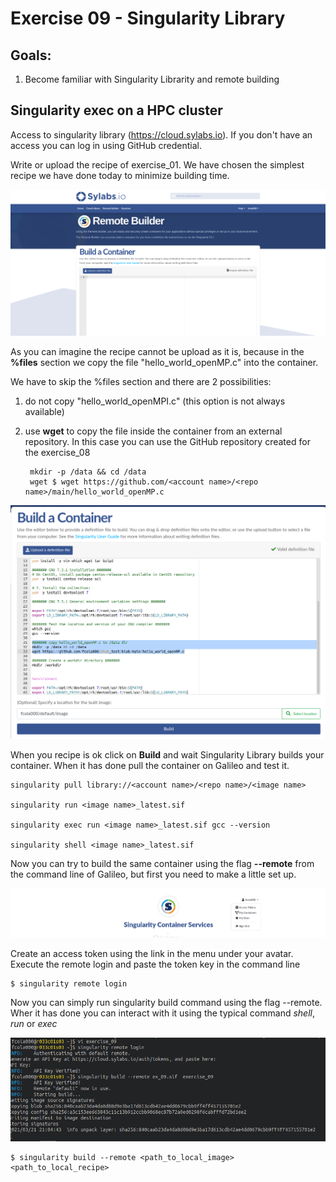 Exercise 09 - Singularity Library 
===============================================================

Goals:
------

1. Become familiar with Singularity Librarity and remote building

Singularity exec on a HPC cluster
---------------------------------

Access to singularity library (<https://cloud.sylabs.io>). If you don't have an access you can log in using GitHub credential.

Write or upload the recipe of exercise\_01. We have chosen the simplest recipe we have done today to minimize building time.

![Create/Upload a recipe](images/create.png)

As you can imagine the recipe cannot be upload as it is, because in the **%files** section we copy the file "hello\_world\_openMP.c" into the container. 

We have to skip the %files section and there are 2 possibilities:

1. do not copy "hello\_world\_openMPI.c" (this option is not always available) 
2. use **wget** to copy the file inside the container from an external repository. In this case you can use the GitHub repository created for the exercise\_08

		
		mkdir -p /data && cd /data
		wget $ wget https://github.com/<account name>/<repo name>/main/hello_world_openMP.c


![modify the recipe](images/upload.png)

When you recipe is ok click on **Build** and wait Singularity Library builds your container. When it has done pull the container on Galileo and test it.

	singularity pull library://<account name>/<repo name>/<image name>

	singularity run <image name>_latest.sif
	
	singularity exec run <image name>_latest.sif gcc --version
	
	singularity shell <image name>_latest.sif


Now you can try to build the same container using the flag **--remote** from the command line of Galileo, but first you need to make a little set up.

![Access token](images/token.png)

Create an access token using the link in the menu under your avatar. Execute the remote login and paste the token key in the command line

	$ singularity remote login

Now you can simply run singularity build command using the flag --remote. Wher it has done you can interact with it using the typical command *shell*, *run* or *exec*

![remote build](images/remote_build.png)


	$ singularity build --remote <path_to_local_image> <path_to_local_recipe>


